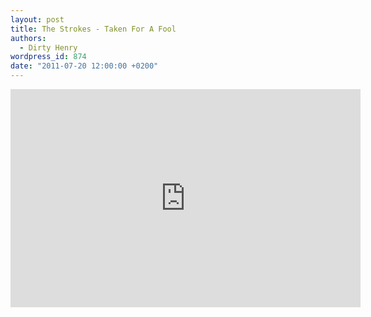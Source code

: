 ```yaml
---
layout: post
title: The Strokes - Taken For A Fool
authors:
  - Dirty Henry
wordpress_id: 874
date: "2011-07-20 12:00:00 +0200"
---
```


<iframe width="560" height="349" src="http://www.youtube.com/embed/FDWOGBz_oRI" frameborder="0" allowfullscreen></iframe>
